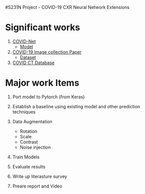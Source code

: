 #S231N Project - COVID-19 CXR Neural Network Extensions

Significant works
=================
1. [COVID-Net](https://arxiv.org/pdf/2003.09871.pdf)
   * [Model](https://github.com/lindawangg/COVID-Net)
2. [COVID-19 Image collection Paper](https://arxiv.org/pdf/2003.11597.pdf)
   * [Dataset](https://github.com/ieee8023/covid-chestxray-dataset)
3. [COVID CT Database](https://arxiv.org/pdf/2003.13865.pdf)

Major work Items
================
1. Port model to Pytorch (from Keras)
2. Establish a baseline using existing model and other prediction techniques
3. Data Augmentation
   * Rotation
   * Scale
   * Contrast
   * Noise injection

4. Train Models
5. Evaluate results
6. Write up literasture survey
7. Preare report and Video